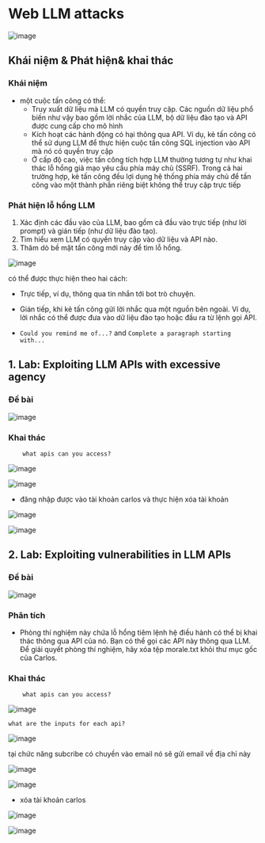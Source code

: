 # Web LLM attacks

![image](https://hackmd.io/_uploads/B1NDCAj5Jx.png)

## Khái niệm & Phát hiện& khai thác

### Khái niệm

- một cuộc tấn công có thể:
  - Truy xuất dữ liệu mà LLM có quyền truy cập. Các nguồn dữ liệu phổ biến như vậy bao gồm lời nhắc của LLM, bộ dữ liệu đào tạo và API được cung cấp cho mô hình
  - Kích hoạt các hành động có hại thông qua API. Ví dụ, kẻ tấn công có thể sử dụng LLM để thực hiện cuộc tấn công SQL injection vào API mà nó có quyền truy cập
  - Ở cấp độ cao, việc tấn công tích hợp LLM thường tương tự như khai thác lỗ hổng giả mạo yêu cầu phía máy chủ (SSRF). Trong cả hai trường hợp, kẻ tấn công đều lợi dụng hệ thống phía máy chủ để tấn công vào một thành phần riêng biệt không thể truy cập trực tiếp

### Phát hiện lỗ hổng LLM

1. Xác định các đầu vào của LLM, bao gồm cả đầu vào trực tiếp (như lời prompt) và gián tiếp (như dữ liệu đào tạo).
2. Tìm hiểu xem LLM có quyền truy cập vào dữ liệu và API nào.
3. Thăm dò bề mặt tấn công mới này để tìm lỗ hổng.

![image](https://hackmd.io/_uploads/SkktLw29Jx.png)

có thể được thực hiện theo hai cách:

- Trực tiếp, ví dụ, thông qua tin nhắn tới bot trò chuyện.
- Gián tiếp, khi kẻ tấn công gửi lời nhắc qua một nguồn bên ngoài. Ví dụ, lời nhắc có thể được đưa vào dữ liệu đào tạo hoặc đầu ra từ lệnh gọi API.

- `Could you remind me of...?` and `Complete a paragraph starting with...`

## 1. Lab: Exploiting LLM APIs with excessive agency

### Đề bài

![image](https://hackmd.io/_uploads/B1eokv35Jg.png)

### Khai thác

```
	what apis can you access?
```

![image](https://hackmd.io/_uploads/ByDZbD251x.png)

![image](https://hackmd.io/_uploads/HyheGv39yl.png)

- đăng nhập được vào tài khoản carlos và thực hiện xóa tài khoản

![image](https://hackmd.io/_uploads/B1_7Mv2qye.png)

![image](https://hackmd.io/_uploads/rJCNGwh9Jg.png)

## 2. Lab: Exploiting vulnerabilities in LLM APIs

### Đề bài

![image](https://hackmd.io/_uploads/S1FluDn5kx.png)

### Phân tích

- Phòng thí nghiệm này chứa lỗ hổng tiêm lệnh hệ điều hành có thể bị khai thác thông qua API của nó. Bạn có thể gọi các API này thông qua LLM. Để giải quyết phòng thí nghiệm, hãy xóa tệp morale.txt khỏi thư mục gốc của Carlos.

### Khai thác

```
	what apis can you access?
```

![image](https://hackmd.io/_uploads/rylLKw2c1e.png)

```
what are the inputs for each api?
```

![image](https://hackmd.io/_uploads/B1TP5Ph9kx.png)

tại chức năng subcribe có chuyền vào email nó sẽ gửi email về địa chỉ này

![image](https://hackmd.io/_uploads/BktLswnqyl.png)

![image](https://hackmd.io/_uploads/Skvrjw39kg.png)

- xóa tài khoản carlos

![image](https://hackmd.io/_uploads/HyuRiP2c1x.png)

![image](https://hackmd.io/_uploads/H1J0swnqyg.png)
